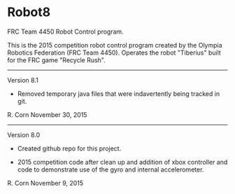 # Robot8
FRC Team 4450 Robot Control program.

This is the 2015 competition robot control program created by the Olympia Robotics Federation (FRC Team 4450).
Operates the robot "Tiberius" built for the FRC game "Recycle Rush".
***************************************************************************************************************

Version 8.1

*    Removed temporary java files that were indavertently being tracked in git.

R. Corn
November 30, 2015
***************************************************************************************************************
Version 8.0

*    Created github repo for this project.

*    2015 competition code after clean up and addition of xbox controller and code to demonstrate use of
	the gyro and internal accelerometer.

R. Corn
November 9, 2015
